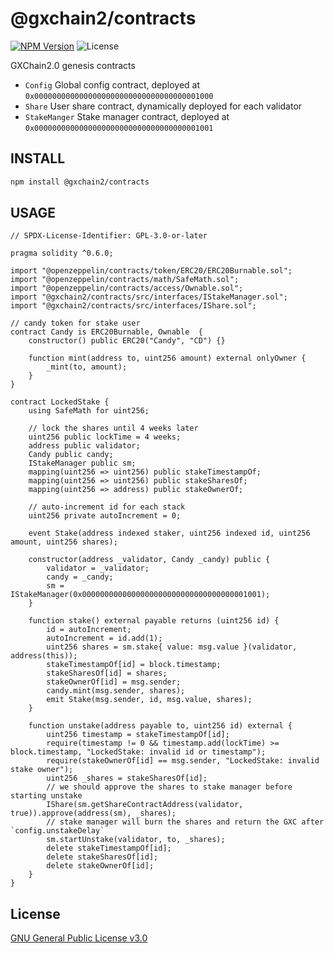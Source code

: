 # @gxchain2/contracts

[![NPM Version](https://img.shields.io/npm/v/@gxchain2/contracts)](https://www.npmjs.org/package/@gxchain2/contracts)
![License](https://img.shields.io/npm/l/@gxchain2/contracts)

GXChain2.0 genesis contracts

- `Config` Global config contract, deployed at `0x0000000000000000000000000000000000001000`
- `Share` User share contract, dynamically deployed for each validator
- `StakeManger` Stake manager contract, deployed at `0x0000000000000000000000000000000000001001`

## INSTALL

```sh
npm install @gxchain2/contracts
```

## USAGE

```solidity
// SPDX-License-Identifier: GPL-3.0-or-later

pragma solidity ^0.6.0;

import "@openzeppelin/contracts/token/ERC20/ERC20Burnable.sol";
import "@openzeppelin/contracts/math/SafeMath.sol";
import "@openzeppelin/contracts/access/Ownable.sol";
import "@gxchain2/contracts/src/interfaces/IStakeManager.sol";
import "@gxchain2/contracts/src/interfaces/IShare.sol";

// candy token for stake user
contract Candy is ERC20Burnable, Ownable  {
    constructor() public ERC20("Candy", "CD") {}

    function mint(address to, uint256 amount) external onlyOwner {
        _mint(to, amount);
    }
}

contract LockedStake {
    using SafeMath for uint256;

    // lock the shares until 4 weeks later
    uint256 public lockTime = 4 weeks;
    address public validator;
    Candy public candy;
    IStakeManager public sm;
    mapping(uint256 => uint256) public stakeTimestampOf;
    mapping(uint256 => uint256) public stakeSharesOf;
    mapping(uint256 => address) public stakeOwnerOf;

    // auto-increment id for each stack
    uint256 private autoIncrement = 0;

    event Stake(address indexed staker, uint256 indexed id, uint256 amount, uint256 shares);

    constructor(address _validator, Candy _candy) public {
        validator = _validator;
        candy = _candy;
        sm = IStakeManager(0x0000000000000000000000000000000000001001);
    }

    function stake() external payable returns (uint256 id) {
        id = autoIncrement;
        autoIncrement = id.add(1);
        uint256 shares = sm.stake{ value: msg.value }(validator, address(this));
        stakeTimestampOf[id] = block.timestamp;
        stakeSharesOf[id] = shares;
        stakeOwnerOf[id] = msg.sender;
        candy.mint(msg.sender, shares);
        emit Stake(msg.sender, id, msg.value, shares);
    }

    function unstake(address payable to, uint256 id) external {
        uint256 timestamp = stakeTimestampOf[id];
        require(timestamp != 0 && timestamp.add(lockTime) >= block.timestamp, "LockedStake: invalid id or timestamp");
        require(stakeOwnerOf[id] == msg.sender, "LockedStake: invalid stake owner");
        uint256 _shares = stakeSharesOf[id];
        // we should approve the shares to stake manager before starting unstake
        IShare(sm.getShareContractAddress(validator, true)).approve(address(sm), _shares);
        // stake manager will burn the shares and return the GXC after `config.unstakeDelay`
        sm.startUnstake(validator, to, _shares);
        delete stakeTimestampOf[id];
        delete stakeSharesOf[id];
        delete stakeOwnerOf[id];
    }
}
```

## License

[GNU General Public License v3.0](https://www.gnu.org/licenses/gpl-3.0.en.html)
